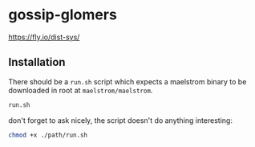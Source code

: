 # gossip-glomers

<https://fly.io/dist-sys/>

## Installation

There should be a `run.sh` script which expects a maelstrom binary to be downloaded in root at `maelstrom/maelstrom`.

```zsh
run.sh
```

don't forget to ask nicely, the script doesn't do anything interesting:

```zsh
chmod +x ./path/run.sh
```

